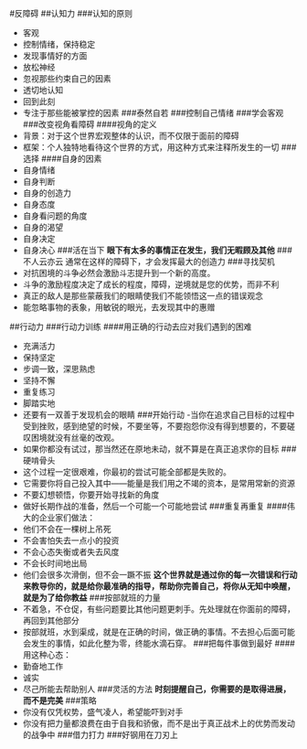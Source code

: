 #反障碍
##认知力
###认知的原则
- 客观
- 控制情绪，保持稳定
- 发现事情好的方面
- 放松神经
- 忽视那些约束自己的因素
- 透切地认知
- 回到此刻
- 专注于那些能被掌控的因素
###泰然自若
###控制自己情绪
###学会客观
###改变视角看障碍
####视角的定义
- 背景：对于这个世界宏观整体的认识，而不仅限于面前的障碍
- 框架：个人独特地看待这个世界的方式，用这种方式来注释所发生的一切
###选择
####自身的因素
- 自身情绪
- 自身判断
- 自身的创造力
- 自身态度
- 自身看问题的角度
- 自身的渴望
- 自身决定
- 自身决心
###活在当下
**眼下有太多的事情正在发生，我们无暇顾及其他**
###不人云亦云
通常在这样的障碍下，才会发挥最大的创造力
###寻找契机
- 对抗困境的斗争必然会激励斗志提升到一个新的高度。
- 斗争的激励程度决定了成长的程度，障碍，逆境就是您的优势，而非不利
- 真正的敌人是那些蒙蔽我们的眼睛使我们不能领悟这一点的错误观念
- 能忽略事物的表象，用敏锐的眼光，去发现其中的惠赠

##行动力
###行动力训练
####用正确的行动去应对我们遇到的困难
- 充满活力
- 保持坚定
- 步调一致，深思熟虑
- 坚持不懈
- 重复练习
- 脚踏实地
- 还要有一双善于发现机会的眼睛
###开始行动
-当你在追求自己目标的过程中受到挫败，感到绝望的时候，不要坐等，不要抱怨你没有得到想要的，不要磋叹困境就没有丝毫的改观。
- 如果你都没有试过，那当然还在原地未动，就不算是在真正追求你的目标
###硬啃骨头
- 这个过程一定很艰难，你最初的尝试可能全部都是失败的。
- 它需要你将自己投入其中——能量是我们用之不竭的资本，是常用常新的资源
- 不要幻想顿悟，你要开始寻找新的角度
- 做好长期作战的准备，然后一个可能一个可能地尝试
###重复再重复
####伟大的企业家们做法：
- 他们不会在一棵树上吊死
- 不会害怕失去一点小的投资
- 不会心态失衡或者失去风度
- 不会长时间地出局
- 他们会很多次滑倒，但不会一蹶不振
**这个世界就是通过你的每一次错误和行动来教导你的，就是给你最准确的指导，帮助你完善自己，将你从无知中唤醒，就是为了给你教益**
###按部就班的力量
- 不着急，不仓促，有些问题要比其他问题更刺手。先处理就在你面前的障碍，再回到其他部分
- 按部就班，水到渠成，就是在正确的时间，做正确的事情。不去担心后面可能会发生的事情，如此化整为零，终能水滴石穿。
###把每件事做到最好
####用这种心态：
- 勤奋地工作
- 诚实
- 尽己所能去帮助别人
###灵活的方法
**时刻提醒自己，你需要的是取得进展，而不是完美**
###策略
- 你没有仅凭权势，盛气凌人，希望能吓到对手
- 你没有把力量都浪费在由于自我和骄傲，而不是出于真正战术上的优势而发动的战争中
###借力打力
###好钢用在刀刃上
###